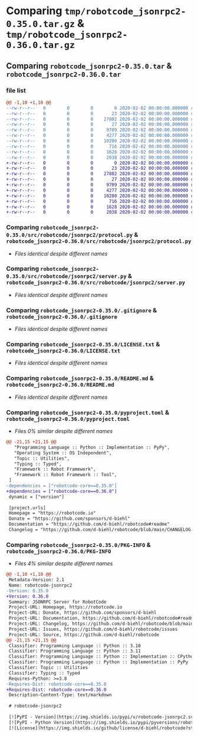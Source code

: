 # Comparing `tmp/robotcode_jsonrpc2-0.35.0.tar.gz` & `tmp/robotcode_jsonrpc2-0.36.0.tar.gz`

## Comparing `robotcode_jsonrpc2-0.35.0.tar` & `robotcode_jsonrpc2-0.36.0.tar`

### file list

```diff
@@ -1,10 +1,10 @@
--rw-r--r--   0        0        0        0 2020-02-02 00:00:00.000000 robotcode_jsonrpc2-0.35.0/src/robotcode/jsonrpc2/__init__.py
--rw-r--r--   0        0        0       23 2020-02-02 00:00:00.000000 robotcode_jsonrpc2-0.35.0/src/robotcode/jsonrpc2/__version__.py
--rw-r--r--   0        0        0    27802 2020-02-02 00:00:00.000000 robotcode_jsonrpc2-0.35.0/src/robotcode/jsonrpc2/protocol.py
--rw-r--r--   0        0        0       27 2020-02-02 00:00:00.000000 robotcode_jsonrpc2-0.35.0/src/robotcode/jsonrpc2/py.typed
--rw-r--r--   0        0        0     9709 2020-02-02 00:00:00.000000 robotcode_jsonrpc2-0.35.0/src/robotcode/jsonrpc2/server.py
--rw-r--r--   0        0        0     4277 2020-02-02 00:00:00.000000 robotcode_jsonrpc2-0.35.0/.gitignore
--rw-r--r--   0        0        0    10280 2020-02-02 00:00:00.000000 robotcode_jsonrpc2-0.35.0/LICENSE.txt
--rw-r--r--   0        0        0      716 2020-02-02 00:00:00.000000 robotcode_jsonrpc2-0.35.0/README.md
--rw-r--r--   0        0        0     1628 2020-02-02 00:00:00.000000 robotcode_jsonrpc2-0.35.0/pyproject.toml
--rw-r--r--   0        0        0     2038 2020-02-02 00:00:00.000000 robotcode_jsonrpc2-0.35.0/PKG-INFO
+-rw-r--r--   0        0        0        0 2020-02-02 00:00:00.000000 robotcode_jsonrpc2-0.36.0/src/robotcode/jsonrpc2/__init__.py
+-rw-r--r--   0        0        0       23 2020-02-02 00:00:00.000000 robotcode_jsonrpc2-0.36.0/src/robotcode/jsonrpc2/__version__.py
+-rw-r--r--   0        0        0    27802 2020-02-02 00:00:00.000000 robotcode_jsonrpc2-0.36.0/src/robotcode/jsonrpc2/protocol.py
+-rw-r--r--   0        0        0       27 2020-02-02 00:00:00.000000 robotcode_jsonrpc2-0.36.0/src/robotcode/jsonrpc2/py.typed
+-rw-r--r--   0        0        0     9709 2020-02-02 00:00:00.000000 robotcode_jsonrpc2-0.36.0/src/robotcode/jsonrpc2/server.py
+-rw-r--r--   0        0        0     4277 2020-02-02 00:00:00.000000 robotcode_jsonrpc2-0.36.0/.gitignore
+-rw-r--r--   0        0        0    10280 2020-02-02 00:00:00.000000 robotcode_jsonrpc2-0.36.0/LICENSE.txt
+-rw-r--r--   0        0        0      716 2020-02-02 00:00:00.000000 robotcode_jsonrpc2-0.36.0/README.md
+-rw-r--r--   0        0        0     1628 2020-02-02 00:00:00.000000 robotcode_jsonrpc2-0.36.0/pyproject.toml
+-rw-r--r--   0        0        0     2038 2020-02-02 00:00:00.000000 robotcode_jsonrpc2-0.36.0/PKG-INFO
```

### Comparing `robotcode_jsonrpc2-0.35.0/src/robotcode/jsonrpc2/protocol.py` & `robotcode_jsonrpc2-0.36.0/src/robotcode/jsonrpc2/protocol.py`

 * *Files identical despite different names*

### Comparing `robotcode_jsonrpc2-0.35.0/src/robotcode/jsonrpc2/server.py` & `robotcode_jsonrpc2-0.36.0/src/robotcode/jsonrpc2/server.py`

 * *Files identical despite different names*

### Comparing `robotcode_jsonrpc2-0.35.0/.gitignore` & `robotcode_jsonrpc2-0.36.0/.gitignore`

 * *Files identical despite different names*

### Comparing `robotcode_jsonrpc2-0.35.0/LICENSE.txt` & `robotcode_jsonrpc2-0.36.0/LICENSE.txt`

 * *Files identical despite different names*

### Comparing `robotcode_jsonrpc2-0.35.0/README.md` & `robotcode_jsonrpc2-0.36.0/README.md`

 * *Files identical despite different names*

### Comparing `robotcode_jsonrpc2-0.35.0/pyproject.toml` & `robotcode_jsonrpc2-0.36.0/pyproject.toml`

 * *Files 0% similar despite different names*

```diff
@@ -21,15 +21,15 @@
   "Programming Language :: Python :: Implementation :: PyPy",
   "Operating System :: OS Independent",
   "Topic :: Utilities",
   "Typing :: Typed",
   "Framework :: Robot Framework",
   "Framework :: Robot Framework :: Tool",
 ]
-dependencies = ["robotcode-core==0.35.0"]
+dependencies = ["robotcode-core==0.36.0"]
 dynamic = ["version"]
 
 [project.urls]
 Homepage = "https://robotcode.io"
 Donate = "https://github.com/sponsors/d-biehl"
 Documentation = "https://github.com/d-biehl/robotcode#readme"
 Changelog = "https://github.com/d-biehl/robotcode/blob/main/CHANGELOG.md"
```

### Comparing `robotcode_jsonrpc2-0.35.0/PKG-INFO` & `robotcode_jsonrpc2-0.36.0/PKG-INFO`

 * *Files 4% similar despite different names*

```diff
@@ -1,10 +1,10 @@
 Metadata-Version: 2.1
 Name: robotcode-jsonrpc2
-Version: 0.35.0
+Version: 0.36.0
 Summary: JSONRPC Server for RobotCode
 Project-URL: Homepage, https://robotcode.io
 Project-URL: Donate, https://github.com/sponsors/d-biehl
 Project-URL: Documentation, https://github.com/d-biehl/robotcode#readme
 Project-URL: Changelog, https://github.com/d-biehl/robotcode/blob/main/CHANGELOG.md
 Project-URL: Issues, https://github.com/d-biehl/robotcode/issues
 Project-URL: Source, https://github.com/d-biehl/robotcode
@@ -21,15 +21,15 @@
 Classifier: Programming Language :: Python :: 3.10
 Classifier: Programming Language :: Python :: 3.11
 Classifier: Programming Language :: Python :: Implementation :: CPython
 Classifier: Programming Language :: Python :: Implementation :: PyPy
 Classifier: Topic :: Utilities
 Classifier: Typing :: Typed
 Requires-Python: >=3.8
-Requires-Dist: robotcode-core==0.35.0
+Requires-Dist: robotcode-core==0.36.0
 Description-Content-Type: text/markdown
 
 # robotcode-jsonrpc2
 
 [![PyPI - Version](https://img.shields.io/pypi/v/robotcode-jsonrpc2.svg)](https://pypi.org/project/robotcode-jsonrpc2)
 [![PyPI - Python Version](https://img.shields.io/pypi/pyversions/robotcode-jsonrpc2.svg)](https://pypi.org/project/robotcode-jsonrpc2)
 [![License](https://img.shields.io/github/license/d-biehl/robotcode?style=flat&logo=apache)](https://github.com/d-biehl/robotcode/blob/master/LICENSE.txt)
```

